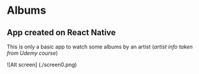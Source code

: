 # Albums

## App created on React Native

This is only a basic app to watch some albums by an artist (*artist info taken from Udemy course*)

![Alt screen] (./screen0.png)